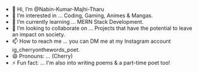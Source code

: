 - 👋 Hi, I’m @Nabin-Kumar-Majhi-Tharu
- 👀 I’m interested in ... Coding, Gaming, Animes & Mangas.
- 🌱 I’m currently learning ... MERN Stack Development.
- 💞️ I’m looking to collaborate on ... Projects that have the potential to leave an impact on society.
- 📫 How to reach me ... you can DM me at my Instagram account ig_cherryonthewords_poet.
- 😄 Pronouns: ... (Cherry)
- ⚡ Fun fact: ... I'm also into writing poems & a part-time poet too!

<!---
Nabin-Kumar-Majhi-Skillprompt/Nabin-Kumar-Majhi-Skillprompt is a ✨ special ✨ repository because its `README.md` (this file) appears on your GitHub profile.
You can click the Preview link to take a look at your changes.
--->

